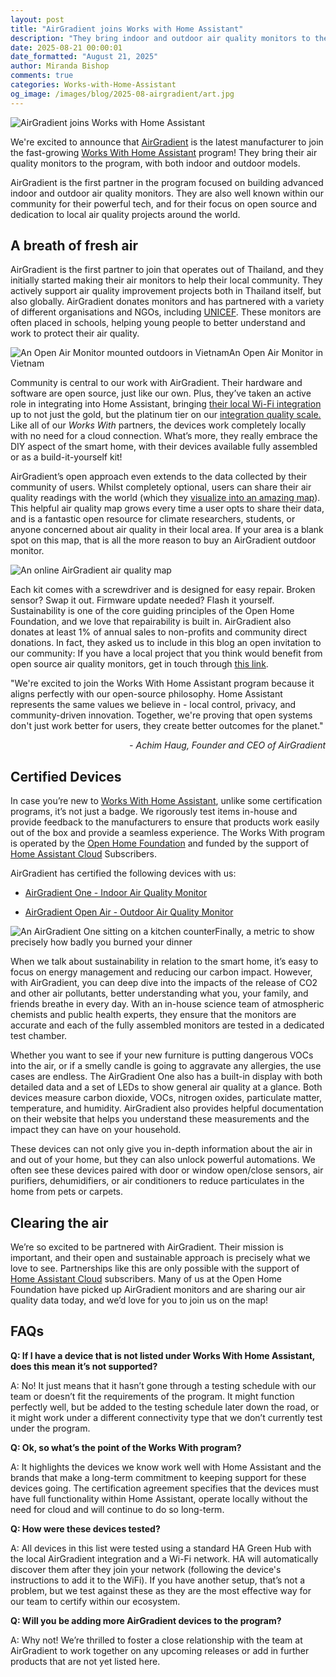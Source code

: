 ```yaml
---
layout: post
title: "AirGradient joins Works with Home Assistant"
description: "They bring indoor and outdoor air quality monitors to the program."
date: 2025-08-21 00:00:01
date_formatted: "August 21, 2025"
author: Miranda Bishop
comments: true
categories: Works-with-Home-Assistant
og_image: /images/blog/2025-08-airgradient/art.jpg
---
```


<img src='/images/blog/2025-08-airgradient/art.jpg' style='border: 0;box-shadow: none;' alt="AirGradient joins Works with Home Assistant">

We're excited to announce that [AirGradient](https://www.airgradient.com/) is the latest manufacturer to join the fast-growing [Works With Home Assistant](https://works-with.home-assistant.io/) program! They bring their air quality monitors to the program, with both indoor and outdoor models.

AirGradient is the first partner in the program focused on building advanced indoor and outdoor air quality monitors. They are also well known within our community for their powerful tech, and for their focus on open source and dedication to local air quality projects around the world.

<!--more-->

## A breath of fresh air

AirGradient is the first partner to join that operates out of Thailand, and they initially started making their air monitors to help their local community. They actively support air quality improvement projects both in Thailand itself, but also globally. AirGradient donates monitors and has partnered with a variety of different organisations and NGOs, including [UNICEF](https://www.airgradient.com/blog/open-source-to-change-the-world/). These monitors are often placed in schools, helping young people to better understand and work to protect their air quality.

<p class='img'><img src='/images/blog/2025-08-airgradient/outdoors.webp' style='border: 0;box-shadow: none;' alt="An Open Air Monitor mounted outdoors in Vietnam">An Open Air Monitor in Vietnam</p>

Community is central to our work with AirGradient. Their hardware and software are open source, just like our own. Plus, they’ve taken an active role in integrating into Home Assistant, bringing [their local Wi-Fi integration](/integrations/airgradient/) up to not just the gold, but the platinum tier on our [integration quality scale.](/docs/quality_scale/) Like all of our _Works With_ partners, the devices work completely locally with no need for a cloud connection. What’s more, they really embrace the DIY aspect of the smart home, with their devices available fully assembled or as a build-it-yourself kit!

AirGradient’s open approach even extends to the data collected by their community of users. Whilst completely optional, users can share their air quality readings with the world (which they [visualize into an amazing map](https://www.airgradient.com/map/?zoom=1\&lat=49.2125578\&long=16.62662018\&org=ag\&meas=rco2)). This helpful air quality map grows every time a user opts to share their data, and is a fantastic open resource for climate researchers, students, or anyone concerned about air quality in their local area. If your area is a blank spot on this map, that is all the more reason to buy an AirGradient outdoor monitor.

<img src='/images/blog/2025-08-airgradient/visual-map.webp' style='border: 0;box-shadow: none;' alt="An online AirGradient air quality map">

Each kit comes with a screwdriver and is designed for easy repair. Broken sensor? Swap it out. Firmware update needed? Flash it yourself. Sustainability is one of the core guiding principles of the Open Home Foundation, and we love that repairability is built in. AirGradient also donates at least 1% of annual sales to non-profits and community direct donations. In fact, they asked us to include in this blog an open invitation to our community: If you have a local project that you think would benefit from open source air quality monitors, get in touch through [this link](https://www.airgradient.com/support/).

<div class="alert">
    <p>"We're excited to join the Works With Home Assistant program because it aligns perfectly with our open-source philosophy. Home Assistant represents the same values we believe in - local control, privacy, and community-driven innovation. Together, we're proving that open systems don't just work better for users, they create better outcomes for the planet."</p>
<em style="text-align: right; display: block;">- Achim Haug, Founder and CEO of AirGradient</em>
</div>

## Certified Devices

In case you’re new to [Works With Home Assistant](https://works-with.home-assistant.io/), unlike some certification programs, it’s not just a badge. We rigorously test items in-house and provide feedback to the manufacturers to ensure that products work easily out of the box and provide a seamless experience. The Works With program is operated by the [Open Home Foundation](https://www.openhomefoundation.org/) and funded by the support of [Home Assistant Cloud](/cloud/) Subscribers.

AirGradient has certified the following devices with us:  

- [AirGradient One - Indoor Air Quality Monitor](https://www.airgradient.com/indoor/)

- [AirGradient Open Air - Outdoor Air Quality Monitor](https://www.airgradient.com/outdoor/)

<p class="img"><img src='/images/blog/2025-08-airgradient/kitchen-counter.webp' style='border: 0;box-shadow: none;' alt="An AirGradient One sitting on a kitchen counter">Finally, a metric to show precisely how badly you burned your dinner</p>

When we talk about sustainability in relation to the smart home, it’s easy to focus on energy management and reducing our carbon impact. However, with AirGradient, you can deep dive into the impacts of the release of CO2 and other air pollutants, better understanding what you, your family, and friends breathe in every day. With an in-house science team of atmospheric chemists and public health experts, they ensure that the monitors are accurate and each of the fully assembled monitors are tested in a dedicated test chamber.

Whether you want to see if your new furniture is putting dangerous VOCs into the air, or if a smelly candle is going to aggravate any allergies, the use cases are endless. The AirGradient One also has a built-in display with both detailed data and a set of LEDs to show general air quality at a glance. Both devices measure carbon dioxide, VOCs, nitrogen oxides, particulate matter, temperature, and humidity. AirGradient also provides helpful documentation on their website that helps you understand these measurements and the impact they can have on your household.

These devices can not only give you in-depth information about the air in and out of your home, but they can also unlock powerful automations. We often see these devices paired with door or window open/close sensors, air purifiers, dehumidifiers, or air conditioners to reduce particulates in the home from pets or carpets.

## Clearing the air

We’re so excited to be partnered with AirGradient. Their mission is important, and their open and sustainable approach is precisely what we love to see. Partnerships like this are only possible with the support of [Home Assistant Cloud](/cloud/) subscribers. Many of us at the Open Home Foundation have picked up AirGradient monitors and are sharing our air quality data today, and we’d love for you to join us on the map!

## FAQs

**Q: If I have a device that is not listed under Works With Home Assistant, does this mean it’s not supported?**

A: No! It just means that it hasn’t gone through a testing schedule with our team or doesn’t fit the requirements of the program. It might function perfectly well, but be added to the testing schedule later down the road, or it might work under a different connectivity type that we don’t currently test under the program.

**Q: Ok, so what’s the point of the Works With program?**

A: It highlights the devices we know work well with Home Assistant and the brands that make a long-term commitment to keeping support for these devices going. The certification agreement specifies that the devices must have full functionality within Home Assistant, operate locally without the need for cloud and will continue to do so long-term.

**Q: How were these devices tested?**

A: All devices in this list were tested using a standard HA Green Hub with the local AirGradient integration and a Wi-Fi network. HA will automatically discover them after they join your network (following the device's instructions to add it to the WiFi). If you have another setup, that’s not a problem, but we test against these as they are the most effective way for our team to certify within our ecosystem.

**Q: Will you be adding more AirGradient devices to the program?**

A: Why not! We’re thrilled to foster a close relationship with the team at AirGradient to work together on any upcoming releases or add in further products that are not yet listed here.
